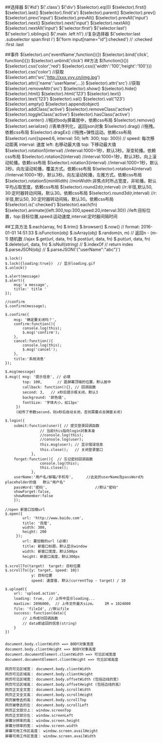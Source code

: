 ##选择器
    $('#id')
    $('.class')
    $('div')
    $(selector).eq(0)
    $(selector).first()
    $(selector).last()
    $(selector).find('a')
    $(selector).parent()
    $(selector).prev()
    $(selector).prev('input')
    $(selector).prevAll()
    $(selector).prevAll('input')
    $(selector).next()
    $(selector).next('input')
    $(selector).nextAll()
    $(selector).nextAll('input')
    $('selector:first')
    $('selector:last')
    $('selector').siblings()
    $('.main .left h1') //复杂选择器
    $('selector:last .subselector span:first i')
    $('form input[name="id"]:checked')  // :checked :first :last

##事件
    $(selector).on('eventName',function(){})
    $(selector).bind('click', function(){})
    $(selector).unbind('click')
##方法
    $(function(){})
    $(selector).css('color','red')
    $(selector).css({'width':'100','height':'100'}})
    $(selector).css('color')    //获取
    $(selector).attr('src','http://xxx.yyy.cn/img.jpg')
    $(selector).attr({'name':'userName',...})
    $(selector).attr('src')  //获取
    $(selector).removeAttr('src')
    $(selector).show()
    $(selector).hide()
    $(selector).html()
    $(selector).html('<i>123</i>')
    $(selector).text()
    $(selector).text('123')
    $(selector).val()
    $(selector).val('123')
    $(selector).empty()
    $(selector).append(object)
    $(selector).addClass('active')
    $(selector).removeClass('active')
    $(selector).toggleClass('active')
    $(selector).hasClass('active')
    $(selector).center()    //相对body屏幕居中，依赖css布局
    $(selector).remove()
    $(selector).serialize() //表单序列化，返回json对象
    $(selector).drag()      //拖拽。依赖css布局
    $(selector).dragEx()    //拖拽+弹性运动。依赖css布局
    $(selector).run({speed:6, interval: 50; left: 300; top: 300}) //
                    speed: 每次移动距离
                    interval: 速度
                    left: 右移动最大值
                    top: 下移动最大值
    $(selector).rotation1(interval)     //interval:1000=1秒，默认3秒。渐变轮播。依赖css布局
    $(selector).rotation2(interval)     //interval:1000=1秒，默认3秒。向上滚动轮播。依赖css布局
    $(selector).rotation3(interval)     //interval:1000=1秒，默认3秒。向左滚动轮播，覆盖方式。依赖css布局
    $(selector).rotation4(interval)     //interval:1000=1秒，默认3秒。向左滚动轮播，左推方式。依赖css布局
    $(selector).rotation5(minWidth)     //minWidth:非焦点时所占宽度，非轮播。默认平均占取宽度。依赖css布局
    $(selector).round2d(r,interval)     //r:半径,默认50, 30:定时器转动间隔，默认30。依赖css布局
    $(selector).round3d(r,interval)     //r:半径,默认50, 30:定时器转动间隔，默认30。依赖css布局
    $(selector).is(':checked')
    $(selector).each(fn)
    $(selector).animate({left:300,top:300,speed:20,interval:30})	//left:目标位置，top:目标位置,speed:运动速度,interval:定时器间隔时间

##工具方法
    $.each(array, fn)
    $.trim()
    $.browser()
    $.now()                 // format: 2016-01-01 14:51:33
    $.isFunction(obj)
    $.isArray(obj)
    $.random(n, m)         // 返回n - (m-1) 随机数
    //ajax
    $.get(url, data, fn)
    $.post(url, data, fn)
    $.put(url, data, fn)
    $.delete(url, data, fn)
    $.isNull(string)
    //
    $.indexOf               // return index
    $.parseJSON(obj)        // $.parseJSON('{"userName":"abc"}')

    $.lock()
    $.lock({loading:true})  // 显示loading.gif
    $.unlock()

    $.alert(message)
    $.alert({
        msg:'a message',
        title:' title '
    });

    //confirm
    $.confirm(message);

    $.confirm({
        msg: '确定要关闭吗？',
        confirm:function(){
            console.log(this);
            $.msg('confirm');
        },
        cancel:function(){
            console.log(this);
            $.msg('cancel');
        },
        title:'系统消息'
    });

    $.msg(message)
    $.msg({ msg: '提示信息', // 必填
            top: 100,       // 距屏幕顶端的位置，默认居中
            callback: function(){}, // 回调函数
            second: 3,   // x秒后提示框关闭，默认3
            background: '颜色值',
            fontSize: '字体大小，如13px'
         })
         (如传了参数second，则x秒后自动关闭，否则需要点击弹窗关闭)

    $.login({
        submit:function(user){ // 提交登录回调函数
                    // 当前this指向login对象本身
                    //console.log(this);
                    //console.log(user);
                    this.msg(user); // 显示错误信息
                    this.close();   // 关闭登录窗口
                },
        forget:function(){  // 忘记密码回调函数
                    console.log(this);
                    this.close();
                },
        userName:'用户名/邮箱/手机号',      //此处的userName及passWord为 placeholder的值   默认"用户名"
        passWord:'密码',                      //默认"密码"
        showForget:false,
        showRemember:false
        });

    //open 新窗口加载url
    $.open({
            url: 'http://www.baidu.com',
            title: '百度',
            width: 300,
            height: 200
         });
            url: 要加载的url (必填)
            title: 新窗口标题，默认显示window
            width: 新窗口宽度，默认500px
            height: 新窗口高度，默认300px

    $.scrollTo(target)  target: 目标位置
    $.scrollTo({y: target, speed: 10})
                y: 目标位置
                speed: 速度值. 默认(currentTop - target) / 10

    $.upload({
        url: 'upload.action',
        loading: true,  // 上传中显示loading...
        maxSize: 2096000,  // 上传文件最大size。    1M = 1024000
        file: 'fileId', //默认file
        success: function(data){
            // 上传成功回调函数
            // data即返回的信息(string)
        }
    })











###
    document.body.clientWidth ==> BODY对象宽度  
    document.body.clientHeight ==> BODY对象高度  
    document.documentElement.clientWidth ==> 可见区域宽度  
    document.documentElement.clientHeight ==> 可见区域高度  
      
    网页可见区域宽： document.body.clientWidth  
    网页可见区域高： document.body.clientHeight  
    网页可见区域宽： document.body.offsetWidth (包括边线的宽)  
    网页可见区域高： document.body.offsetHeight (包括边线的高)  
    网页正文全文宽： document.body.scrollWidth  
    网页正文全文高： document.body.scrollHeight  
    网页被卷去的高： document.body.scrollTop  
    网页被卷去的左： document.body.scrollLeft  
    网页正文部分上： window.screenTop  
    网页正文部分左： window.screenLeft  
    屏幕分辨率的高： window.screen.height  
    屏幕分辨率的宽： window.screen.width  
    屏幕可用工作区高度： window.screen.availHeight  
    屏幕可用工作区宽度： window.screen.availWidth 






























